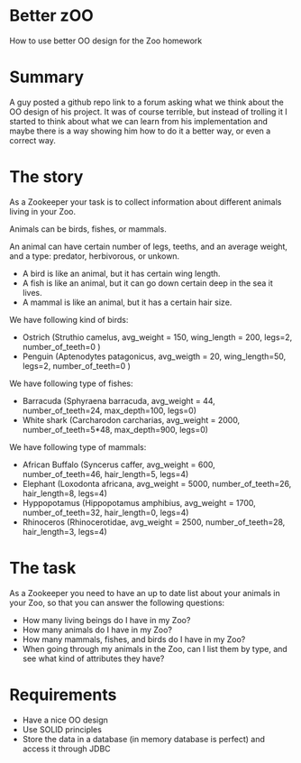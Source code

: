 # Better zOO

How to use better OO design for the Zoo homework

# Summary

A guy posted a github repo link to a forum asking what we think about the OO design of his project. It was of course 
terrible, but instead of trolling it I started to think about what we can learn from his implementation and maybe
there is a way showing him how to do it a better way, or even a correct way. 

# The story

As a Zookeeper your task is to collect information about different animals living in your Zoo.

Animals can be birds, fishes, or mammals. 

An animal can have certain number of legs, teeths, and an average weight, and a type:  predator, herbivorous, or unkown.

 * A bird is like an animal, but it has certain wing length. 
 * A fish is like an animal, but it can go down certain deep in the sea it lives. 
 * A mammal is like an animal, but it has a certain hair size.

We have following kind of birds:
  
  * Ostrich (Struthio camelus, avg_weight = 150, wing_length = 200, legs=2, number_of_teeth=0 )
  * Penguin (Aptenodytes patagonicus, avg_weigth = 20, wing_length=50, legs=2, number_of_teeth=0 )
  
We have following type of fishes:

  * Barracuda (Sphyraena barracuda, avg_weight = 44, number_of_teeth=24, max_depth=100, legs=0)
  * White shark (Carcharodon carcharias, avg_weight = 2000, number_of_teeth=5*48, max_depth=900, legs=0)
  
We have following type of mammals:

  * African Buffalo (Syncerus caffer, avg_weight = 600, number_of_teeth=46, hair_length=5, legs=4)
  * Elephant (Loxodonta africana, avg_weight = 5000, number_of_teeth=26, hair_length=8, legs=4)
  * Hyppopotamus (Hippopotamus amphibius, avg_weight = 1700, number_of_teeth=32, hair_length=0, legs=4)
  * Rhinoceros (Rhinocerotidae, avg_weight = 2500, number_of_teeth=28, hair_length=3, legs=4)
  

# The task
  
As a Zookeeper you need to have an up to date list about your animals in your Zoo, so that you can answer the following questions:

  * How many living beings do I have in my Zoo?
  * How many animals do I have in my Zoo?
  * How many mammals, fishes, and birds do I have in my Zoo?
  * When going through my animals in the Zoo, can I list them by type, and see what kind of attributes they have?

# Requirements

  * Have a nice OO design
  * Use SOLID principles
  * Store the data in a database (in memory database is perfect) and access it through JDBC
  
